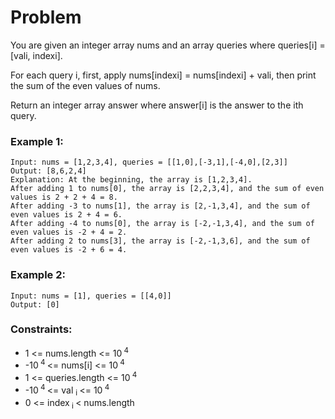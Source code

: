 # Problem

You are given an integer array nums and an array queries where queries[i] = [vali, indexi].

For each query i, first, apply nums[indexi] = nums[indexi] + vali, then print the sum of the even values of nums.

Return an integer array answer where answer[i] is the answer to the ith query.

### Example 1:

```
Input: nums = [1,2,3,4], queries = [[1,0],[-3,1],[-4,0],[2,3]]
Output: [8,6,2,4]
Explanation: At the beginning, the array is [1,2,3,4].
After adding 1 to nums[0], the array is [2,2,3,4], and the sum of even values is 2 + 2 + 4 = 8.
After adding -3 to nums[1], the array is [2,-1,3,4], and the sum of even values is 2 + 4 = 6.
After adding -4 to nums[0], the array is [-2,-1,3,4], and the sum of even values is -2 + 4 = 2.
After adding 2 to nums[3], the array is [-2,-1,3,6], and the sum of even values is -2 + 6 = 4.
```

### Example 2:
```
Input: nums = [1], queries = [[4,0]]
Output: [0]
```

### Constraints:
- 1 <= nums.length <= 10<sup> 4 </sup>
- -10<sup> 4 </sup> <= nums[i] <= 10<sup> 4 </sup>
- 1 <= queries.length <= 10<sup> 4 </sup>
- -10<sup> 4 </sup> <= val <sub> i </sub> <= 10<sup> 4 </sup>
- 0 <= index<sub> i </sub> < nums.length


